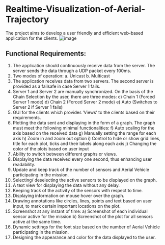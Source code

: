 # Realtime-Visualization-of-Aerial-Trajectory
The project aims to develop a user friendly and efficient web-based application for the clients.
![image](https://github.com/ProjnaSadhukhan/Realtime-Visualization-of-Aerial-Trajectory/assets/137986611/c4ddb5a5-38ba-43e6-8d85-62078e52b3f6)

<h2> Functional Requirements:</h2>
<ol>
  <li>The application should continuously receive data from the 
server. The server sends the data through a UDP packet every 
100ms.</li>
  <li>Two modes of operation: 
      a. Unicast 
      b. Multicast
  </li>
  <li>The application receives data from two servers. The second server 
is provided as a failsafe in case Server 1 fails. </li>
  <li>Server 1 and Server 2 are manually synchronized. On the 
basis of the Chain Selection by the user, there are three modes: 
c) Chain 1 (Forced Server 1 mode) 
d) Chain 2 (Forced Server 2 mode) 
e) Auto (Switches to Server 2 if Server 1 fails) </li>
  <li>GUI for the clients which provides ‘Views’ to the clients 
based on their requirements. </li>
  <li>Plotting the data sent and displaying in the form of a graph. The 
graph must meet the following minimal functionalities: 
f) Auto scaling for the axis based on the received data 
g) Manually setting the range for each axis 
h) Zoom in and zoom out option 
i) Control to hide or show grid lines, title for each plot, ticks 
and their labels along each axis 
j) Changing the color of the plots based on 
user input </li>
  <li>Ability to switch between different graphs or 
views.</li>
  <li>Displaying the data received every one second, thus enhancing 
user readability.</li>
  <li>Update and keep track of the number of sensors and Aerial 
Vehicle participating in the 
mission. 
</li>
  <li>Selecting/ deselecting the active sensors to be displayed 
on the graph. 
</li>
  <li>A text view for displaying the data without any delay. </li>
  <li>Keeping track of the activity of the sensors with 
respect to time. 
</li>
  <li>Displaying information on mouse hover over the 
graph. 
</li>
  <li>Drawing annotations like circles, lines, points and text based on 
user input, to mark certain important locations on the plot. </li>
  <li>Screenshot at any instant of time: 
a) Screenshot of each individual sensor active for the mission 
b) Screenshot of the plot for all sensors active at the same time. 
</li>
  <li>Dynamic settings for the font size based on the number of Aerial 
Vehicle participating in the mission.</li>
  <li>Designing the appearance and color for the data displayed to the user. 
</li>
</ol>
